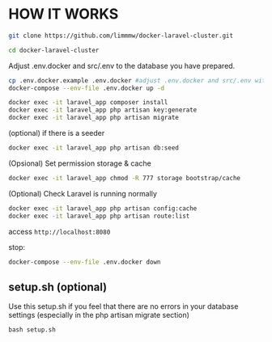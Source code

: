 # HOW IT WORKS
```bash
git clone https://github.com/limmmw/docker-laravel-cluster.git
```

```bash
cd docker-laravel-cluster
```

Adjust .env.docker and src/.env to the database you have prepared.
```bash
cp .env.docker.example .env.docker #adjust .env.docker and src/.env with your database you've been prepared
docker-compose --env-file .env.docker up -d
```

```bash
docker exec -it laravel_app composer install
docker exec -it laravel_app php artisan key:generate
docker exec -it laravel_app php artisan migrate
```
(optional) if there is a seeder
```bash
docker exec -it laravel_app php artisan db:seed
```

(Opsional) Set permission storage & cache
```bash
docker exec -it laravel_app chmod -R 777 storage bootstrap/cache
```

(Optional) Check Laravel is running normally
```bash
docker exec -it laravel_app php artisan config:cache
docker exec -it laravel_app php artisan route:list
```

access ```http://localhost:8080```

stop:
```bash
docker-compose --env-file .env.docker down
```

## setup.sh (optional)
Use this setup.sh if you feel that there are no errors in your database settings (especially in the php artisan migrate section)
```
bash setup.sh
```
